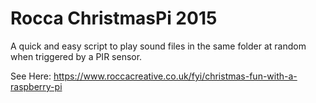 # Rocca ChristmasPi 2015

A quick and easy script to play sound files in the same folder at random when triggered by a PIR sensor.

See Here: https://www.roccacreative.co.uk/fyi/christmas-fun-with-a-raspberry-pi